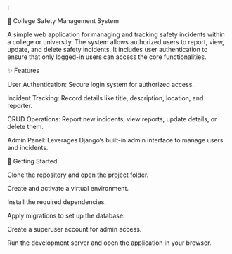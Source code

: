 :

🏫 College Safety Management System

A simple web application for managing and tracking safety incidents within a college or university.
The system allows authorized users to report, view, update, and delete safety incidents.
It includes user authentication to ensure that only logged-in users can access the core functionalities.

✨ Features

User Authentication: Secure login system for authorized access.

Incident Tracking: Record details like title, description, location, and reporter.

CRUD Operations: Report new incidents, view reports, update details, or delete them.

Admin Panel: Leverages Django’s built-in admin interface to manage users and incidents.

🚀 Getting Started

Clone the repository and open the project folder.

Create and activate a virtual environment.

Install the required dependencies.

Apply migrations to set up the database.

Create a superuser account for admin access.

Run the development server and open the application in your browser.
